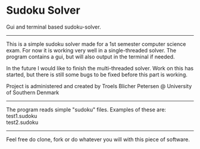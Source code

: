 # Sudoku Solver
Gui and terminal based sudoku-solver.

----
This is a simple sudoku solver made for a 1st semester computer science exam.
For now it is working very well in a single-threaded solver.
The program contains a gui, but will also output in the terminal if needed.

In the future I would like to finish the multi-threaded solver.
Work on this has started, but there is still some bugs to be fixed before this part is working.


Project is administered and created by Troels Blicher Petersen @ University of Southern Denmark

----
The program reads simple "sudoku" files. Examples of these are:
<br>test1.sudoku
<br>test2.sudoku

----

Feel free do clone, fork or do whatever you will with this piece of software.
